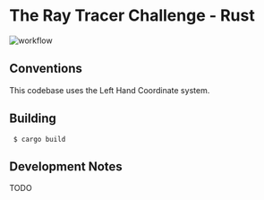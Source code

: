 # The Ray Tracer Challenge - Rust

![workflow](https://github.com/DavidAntliff/RTC-Rust/actions/workflows/rust.yml/badge.svg)

## Conventions

This codebase uses the Left Hand Coordinate system.

## Building

```
 $ cargo build
```

## Development Notes

TODO

